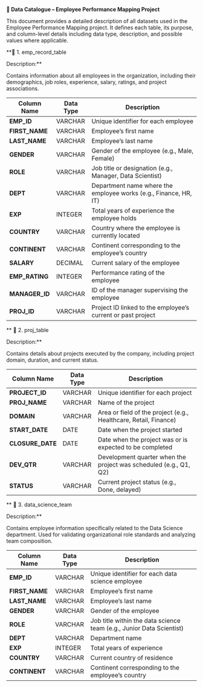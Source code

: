 **📘 Data Catalogue – Employee Performance Mapping Project**

This document provides a detailed description of all datasets used in the Employee Performance Mapping project. It defines each table, its purpose, and column-level details including data type, description, and possible values where applicable.

**🧩 1. emp_record_table

Description:**

Contains information about all employees in the organization, including their demographics, job roles, experience, salary, ratings, and project associations.

| Column Name    | Data Type         | Description                                                       |
| -------------- | ----------------- | ----------------------------------------------------------------- |
| **EMP_ID**     | VARCHAR           | Unique identifier for each employee                               |
| **FIRST_NAME** | VARCHAR           | Employee’s first name                                             |
| **LAST_NAME**  | VARCHAR           | Employee’s last name                                              |
| **GENDER**     | VARCHAR           | Gender of the employee (e.g., Male, Female)                       |
| **ROLE**       | VARCHAR           | Job title or designation (e.g., Manager, Data Scientist)          |
| **DEPT**       | VARCHAR           | Department name where the employee works (e.g., Finance, HR, IT)  |
| **EXP**        | INTEGER           | Total years of experience the employee holds                      |
| **COUNTRY**    | VARCHAR           | Country where the employee is currently located                   |
| **CONTINENT**  | VARCHAR           | Continent corresponding to the employee’s country                 |
| **SALARY**     | DECIMAL           | Current salary of the employee                                    |
| **EMP_RATING** | INTEGER           | Performance rating of the employee                                |
| **MANAGER_ID** | VARCHAR           | ID of the manager supervising the employee                        |
| **PROJ_ID**    | VARCHAR           | Project ID linked to the employee’s current or past project       |
**
🧩 2. proj_table

Description:**

Contains details about projects executed by the company, including project domain, duration, and current status.

| Column Name      | Data Type         | Description                                                       |
| ---------------- | ----------------- | ----------------------------------------------------------------- |
| **PROJECT_ID**   | VARCHAR           | Unique identifier for each project                                |
| **PROJ_NAME**    | VARCHAR           | Name of the project                                               |
| **DOMAIN**       | VARCHAR           | Area or field of the project (e.g., Healthcare, Retail, Finance)  |
| **START_DATE**   | DATE              | Date when the project started                                     |
| **CLOSURE_DATE** | DATE              | Date when the project was or is expected to be completed          |
| **DEV_QTR**      | VARCHAR           | Development quarter when the project was scheduled (e.g., Q1, Q2) |
| **STATUS**       | VARCHAR           | Current project status (e.g., Done, delayed)                      |
**
🧩 3. data_science_team

Description:**

Contains employee information specifically related to the Data Science department. Used for validating organizational role standards and analyzing team composition.

| Column Name    | Data Type         | Description                                                                   |
| -------------- | ----------------- | ----------------------------------------------------------------------------- |
| **EMP_ID**     | VARCHAR           | Unique identifier for each data science employee                              |
| **FIRST_NAME** | VARCHAR           | Employee’s first name                                                         |
| **LAST_NAME**  | VARCHAR           | Employee’s last name                                                          |
| **GENDER**     | VARCHAR           | Gender of the employee                                                        |
| **ROLE**       | VARCHAR           | Job title within the data science team (e.g., Junior Data Scientist)          |
| **DEPT**       | VARCHAR           | Department name                                                               |
| **EXP**        | INTEGER           | Total years of experience                                                     |
| **COUNTRY**    | VARCHAR           | Current country of residence                                                  |
| **CONTINENT**  | VARCHAR           | Continent corresponding to the employee’s country                             |
